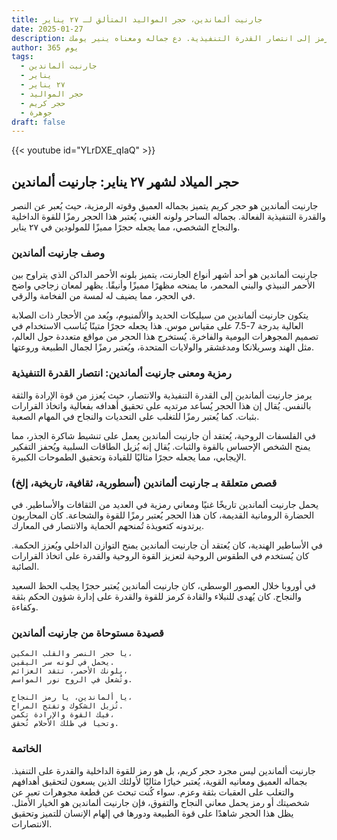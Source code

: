 ```yaml
---
title: جارنيت ألماندين، حجر المواليد المتألق لـ ٢٧ يناير
date: 2025-01-27
description: اشعر بأهمية جارنيت ألماندين، حجر المواليد لـ ٢٧ يناير الذي يرمز إلى انتصار القدرة التنفيذية. دع جماله ومعناه ينير يومك.
author: 365 يوم
tags:
  - جارنيت ألماندين
  - يناير
  - ٢٧ يناير
  - حجر المواليد
  - حجر كريم
  - جوهرة
draft: false
---
```


{{< youtube id="YLrDXE_qIaQ" >}}

## حجر الميلاد لشهر ٢٧ يناير: جارنيت ألماندين

جارنيت ألماندين هو حجر كريم يتميز بجماله العميق وقوته الرمزية، حيث يُعبر عن النصر والقدرة التنفيذية الفعالة. بجماله الساحر ولونه الغني، يُعتبر هذا الحجر رمزًا للقوة الداخلية والنجاح الشخصي، مما يجعله حجرًا مميزًا للمولودين في ٢٧ يناير.

### وصف جارنيت ألماندين

جارنيت ألماندين هو أحد أشهر أنواع الجارنت، يتميز بلونه الأحمر الداكن الذي يتراوح بين الأحمر النبيذي والبني المحمر، ما يمنحه مظهرًا مميزًا وأنيقًا. يظهر لمعان زجاجي واضح في الحجر، مما يضيف له لمسة من الفخامة والرقي.

يتكون جارنيت ألماندين من سيليكات الحديد والألمنيوم، ويُعد من الأحجار ذات الصلابة العالية بدرجة 7-7.5 على مقياس موس. هذا يجعله حجرًا متينًا يُناسب الاستخدام في تصميم المجوهرات اليومية والفاخرة. يُستخرج هذا الحجر من مواقع متعددة حول العالم، مثل الهند وسريلانكا ومدغشقر والولايات المتحدة، ويُعتبر رمزًا لجمال الطبيعة وروعتها.

### رمزية ومعنى جارنيت ألماندين: انتصار القدرة التنفيذية

يرمز جارنيت ألماندين إلى القدرة التنفيذية والانتصار، حيث يُعزز من قوة الإرادة والثقة بالنفس. يُقال إن هذا الحجر يُساعد مرتديه على تحقيق أهدافه بفعالية واتخاذ القرارات بثبات. كما يُعتبر رمزًا للتغلب على التحديات والنجاح في المهام الصعبة.

في الفلسفات الروحية، يُعتقد أن جارنيت ألماندين يعمل على تنشيط شاكرة الجذر، مما يمنح الشخص الإحساس بالقوة والثبات. يُقال إنه يُزيل الطاقات السلبية ويُحفز التفكير الإيجابي، مما يجعله حجرًا مثاليًا للقيادة وتحقيق الطموحات الكبيرة.

### قصص متعلقة بـ جارنيت ألماندين (أسطورية، ثقافية، تاريخية، إلخ)

يحمل جارنيت ألماندين تاريخًا غنيًا ومعاني رمزية في العديد من الثقافات والأساطير. في الحضارة الرومانية القديمة، كان هذا الحجر يُعتبر رمزًا للقوة والشجاعة. كان المحاربون يرتدونه كتعويذة تُمنحهم الحماية والانتصار في المعارك.

في الأساطير الهندية، كان يُعتقد أن جارنيت ألماندين يمنح التوازن الداخلي ويُعزز الحكمة. كان يُستخدم في الطقوس الروحية لتعزيز القوة الروحية والقدرة على اتخاذ القرارات الصائبة.

في أوروبا خلال العصور الوسطى، كان جارنيت ألماندين يُعتبر حجرًا يجلب الحظ السعيد والنجاح. كان يُهدى للنبلاء والقادة كرمز للقوة والقدرة على إدارة شؤون الحكم بثقة وكفاءة.

### قصيدة مستوحاة من جارنيت ألماندين

```
يا حجر النصر والقلب المكين،
يحمل في لونه سر اليقين.
بلونك الأحمر، تتقد العزائم،
وتُشعل في الروح نور المواسم.

يا ألماندين، يا رمز النجاح،
تُزيل الشكوك وتفتح المراح.
فيك القوة والإرادة تكمن،
وتحيا في ظلك الأحلام تُحقق.
```

### الخاتمة

جارنيت ألماندين ليس مجرد حجر كريم، بل هو رمز للقوة الداخلية والقدرة على التنفيذ. بجماله العميق ومعانيه القوية، يُعتبر خيارًا مثاليًا لأولئك الذين يسعون لتحقيق أهدافهم والتغلب على العقبات بثقة وعزم. سواء كُنت تبحث عن قطعة مجوهرات تعبر عن شخصيتك أو رمز يحمل معاني النجاح والتفوق، فإن جارنيت ألماندين هو الخيار الأمثل. يظل هذا الحجر شاهدًا على قوة الطبيعة ودورها في إلهام الإنسان للتميز وتحقيق الانتصارات.